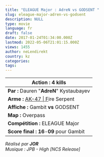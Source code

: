```yaml
---
title: "ELEAGUE Major : AdreN vs GODSENT "
slug: eleague-major-adren-vs-godsent
description: NULL
type: movie
language: fr
draft: false
date: 2017-01-24T01:34:00.000Z
lastmod: 2022-05-06T21:01:15.000Z
views: 1455
author: neLendirekt
country: kz
categories:
tags:
---
```

| **Action :** 4 kills                                                                                                                          |
| --------------------------------------------------------------------------------------------------------------------------------------------- |
| **Par :** Dauren "**AdreN**" Kystaubayev                                                                                                      |
| **Arme :** [AK-47 \| F](https://steamcommunity.com/market/listings/730/AK-47%20%7C%20Fire%20Serpent%20%28Field-Tested%29?l=french)ire Serpent |
| **Affiche :** Gambit **vs** GODSENT                                                                                                           |
| **Map :** Overpass                                                                                                                            |
| **Compétition :** ELEAGUE Major                                                                                                               |
| **Score final : 16**\-**09** pour Gambit                                                                                                      |

  
_Réalisé par **JOR**_  
_Musique : JPB - High \[NCS Release\]_
